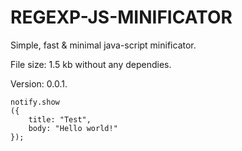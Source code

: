 # REGEXP-JS-MINIFICATOR
Simple, fast & minimal java-script minificator. 

File size: 1.5 kb without any dependies.

Version: 0.0.1.


```
notify.show
({
	title: "Test",
	body: "Hello world!"
});
```
